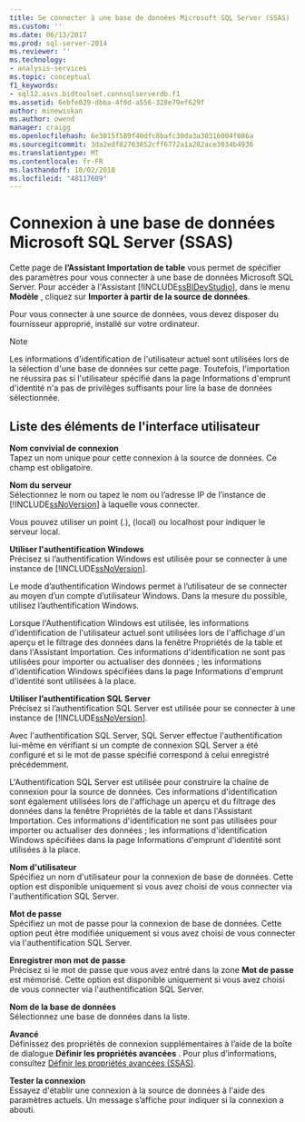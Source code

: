 ```yaml
---
title: Se connecter à une base de données Microsoft SQL Server (SSAS) | Microsoft Docs
ms.custom: ''
ms.date: 06/13/2017
ms.prod: sql-server-2014
ms.reviewer: ''
ms.technology:
- analysis-services
ms.topic: conceptual
f1_keywords:
- sql12.asvs.bidtoolset.connsqlserverdb.f1
ms.assetid: 6ebfe029-dbba-4f0d-a556-328e79ef629f
author: minewiskan
ms.author: owend
manager: craigg
ms.openlocfilehash: 6e3015f589f40dfc8bafc30da3a30316004f086a
ms.sourcegitcommit: 3da2edf82763852cff6772a1a282ace3034b4936
ms.translationtype: MT
ms.contentlocale: fr-FR
ms.lasthandoff: 10/02/2018
ms.locfileid: "48117609"
---
```

# <a name="connect-to-a-microsoft-sql-server-database-ssas"></a>Connexion à une base de données Microsoft SQL Server (SSAS)
  Cette page de **l’Assistant Importation de table** vous permet de spécifier des paramètres pour vous connecter à une base de données Microsoft SQL Server. Pour accéder à l'Assistant [!INCLUDE[ssBIDevStudio](../includes/ssbidevstudio-md.md)], dans le menu **Modèle** , cliquez sur **Importer à partir de la source de données**.  
  
 Pour vous connecter à une source de données, vous devez disposer du fournisseur approprié, installé sur votre ordinateur.  
  
> [!NOTE]  
>  Les informations d'identification de l'utilisateur actuel sont utilisées lors de la sélection d'une base de données sur cette page. Toutefois, l'importation ne réussira pas si l'utilisateur spécifié dans la page Informations d'emprunt d'identité n'a pas de privilèges suffisants pour lire la base de données sélectionnée.  
  
## <a name="uielement-list"></a>Liste des éléments de l'interface utilisateur  
 **Nom convivial de connexion**  
 Tapez un nom unique pour cette connexion à la source de données. Ce champ est obligatoire.  
  
 **Nom du serveur**  
 Sélectionnez le nom ou tapez le nom ou l’adresse IP de l’instance de [!INCLUDE[ssNoVersion](../includes/ssnoversion-md.md)] à laquelle vous connecter.  
  
 Vous pouvez utiliser un point (.), (local) ou localhost pour indiquer le serveur local.  
  
 **Utiliser l'authentification Windows**  
 Précisez si l’authentification Windows est utilisée pour se connecter à une instance de [!INCLUDE[ssNoVersion](../includes/ssnoversion-md.md)].  
  
 Le mode d’authentification Windows permet à l’utilisateur de se connecter au moyen d’un compte d’utilisateur Windows. Dans la mesure du possible, utilisez l’authentification Windows.  
  
 Lorsque l'Authentification Windows est utilisée, les informations d'identification de l'utilisateur actuel sont utilisées lors de l'affichage d'un aperçu et le filtrage des données dans la fenêtre Propriétés de la table et dans l'Assistant Importation. Ces informations d'identification ne sont pas utilisées pour importer ou actualiser des données ; les informations d'identification Windows spécifiées dans la page Informations d'emprunt d'identité sont utilisées à la place.  
  
 **Utiliser l’authentification SQL Server**  
 Précisez si l’authentification SQL Server est utilisée pour se connecter à une instance de [!INCLUDE[ssNoVersion](../includes/ssnoversion-md.md)].  
  
 Avec l'authentification SQL Server, SQL Server effectue l'authentification lui-même en vérifiant si un compte de connexion SQL Server a été configuré et si le mot de passe spécifié correspond à celui enregistré précédemment.  
  
 L'Authentification SQL Server est utilisée pour construire la chaîne de connexion pour la source de données. Ces informations d'identification sont également utilisées lors de l'affichage un aperçu et du filtrage des données dans la fenêtre Propriétés de la table et dans l'Assistant Importation. Ces informations d'identification ne sont pas utilisées pour importer ou actualiser des données ; les informations d'identification Windows spécifiées dans la page Informations d'emprunt d'identité sont utilisées à la place.  
  
 **Nom d'utilisateur**  
 Spécifiez un nom d'utilisateur pour la connexion de base de données. Cette option est disponible uniquement si vous avez choisi de vous connecter via l'authentification SQL Server.  
  
 **Mot de passe**  
 Spécifiez un mot de passe pour la connexion de base de données. Cette option peut être modifiée uniquement si vous avez choisi de vous connecter via l'authentification SQL Server.  
  
 **Enregistrer mon mot de passe**  
 Précisez si le mot de passe que vous avez entré dans la zone **Mot de passe** est mémorisé. Cette option est disponible uniquement si vous avez choisi de vous connecter via l'authentification SQL Server.  
  
 **Nom de la base de données**  
 Sélectionnez une base de données dans la liste.  
  
 **Avancé**  
 Définissez des propriétés de connexion supplémentaires à l’aide de la boîte de dialogue **Définir les propriétés avancées** . Pour plus d’informations, consultez [Définir les propriétés avancées &#40;SSAS&#41;](set-advanced-properties-ssas.md).  
  
 **Tester la connexion**  
 Essayez d'établir une connexion à la source de données à l'aide des paramètres actuels. Un message s’affiche pour indiquer si la connexion a abouti.  
  
  
